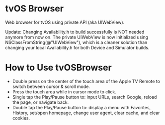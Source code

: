 tvOS Browser
=============

Web browser for tvOS using private API (aka UIWebView).

Update: Changing Availability.h to build successfully is NOT needed anymore from now on.
The private UIWebView is now initialized using NSClassFromString(@"UIWebView"), which is a cleaner solution than changing your local Availability.h for both Device and Simulator builds.



How to Use tvOSBrowser
=============

- Double press on the center of the touch area of the Apple TV Remote to switch between cursor & scroll mode.
- Press the touch area while in cursor mode to click.
- Single tap the Play/Pause button to: input URLs, search Google, reload the page, or navigate back.
- Double tap the Play/Pause button to: display a menu with Favorites, History, set/open homepage, change user agent, clear cache, and clear cookies.
